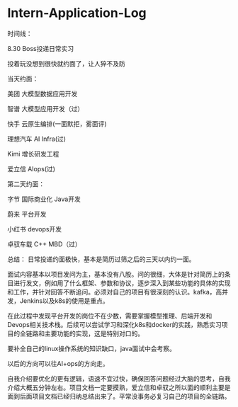 # Intern-Application-Log

时间线：

8.30 Boss投递日常实习

投着玩没想到很快就约面了，让人猝不及防

当天约面：

美团 大模型数据应用开发

智谱 大模型应用开发（过）

快手 云原生编排(一面默拒，雾面评)

理想汽车 AI Infra(过)

Kimi 增长研发工程

爱立信 AIops(过)

第二天约面：

字节 国际商业化 Java开发

蔚来 平台开发

小红书 devops开发

卓驭车载 C++ MBD（过）

总结：
日常投递约面极快，基本是简历过筛之后的三天以内约一面。

面试内容基本以项目发问为主，基本没有八股。问的很细，大体是针对简历上的条目进行发文，例如用了什么框架、参数和协议，逐步深入到某些功能的具体的实现和工作，并针对回答不断追问。必须对自己的项目有很深刻的认识。kafka，高并发，Jenkins以及k8s的使用是重点。

在此过程中发现平台开发的岗位不在少数，需要掌握模型推理、后端开发和Devops相关技术栈。后续可以尝试学习和深化k8s和docker的实践，熟悉实习项目的全链路和主要功能的实现，这是特别对口的。

要补全自己的linux操作系统的知识缺口，java面试中会考察。

以后的方向可以往AI+ops的方向走。

自我介绍要优化的更有逻辑，语速不宜过快，确保回答问题经过大脑的思考，自我介绍大概五分钟左右。项目文档一定要摸熟，爱立信和卓驭之所以面的顺利主要是面到后面项目文档已经归纳总结出来了。平常没事务必复习自己的项目的全链路。
